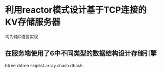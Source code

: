# 利用reactor模式设计基于TCP连接的KV存储服务器
均为纯C语言实现
## 在服务端使用了6中不同类型的数据结构设计存储引擎
btree
rbtree
skiplist
array
shash
dhash
